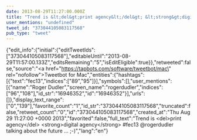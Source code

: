 ```yaml
---
date: 2013-08-29T11:27:00.000Z
title: "Trend is &lt;del&gt;print agency&lt;/del&gt; &lt;strong&gt;digital agency&lt;/strong&gt; #fec13 <a href='http://twitter.com/rogerdudler'>@rogerdudler</a> talking about the future … ;-)″"
user_mentions: "undefined"
tweet_id: "373044105083117568"
pub_type: "tweet"
---
```

{"edit_info":{"initial":{"editTweetIds":["373044105083117568"],"editableUntil":"2013-08-29T11:57:00.133Z","editsRemaining":"5","isEditEligible":true}},"retweeted":false,"source":"<a href=\"https://tapbots.com/software/tweetbot/mac\" rel=\"nofollow\">Tweetbot for Mac</a>","entities":{"hashtags":[{"text":"fec13","indices":["89","95"]}],"symbols":[],"user_mentions":[{"name":"Roger Dudler","screen_name":"rogerdudler","indices":["96","108"],"id_str":"16946352","id":"16946352"}],"urls":[]},"display_text_range":["0","139"],"favorite_count":"1","id_str":"373044105083117568","truncated":false,"retweet_count":"0","id":"373044105083117568","created_at":"Thu Aug 29 11:27:00 +0000 2013","favorited":false,"full_text":"Trend is &lt;del&gt;print agency&lt;/del&gt; &lt;strong&gt;digital agency&lt;/strong&gt; #fec13 @rogerdudler talking about the future … ;-)","lang":"en"}
